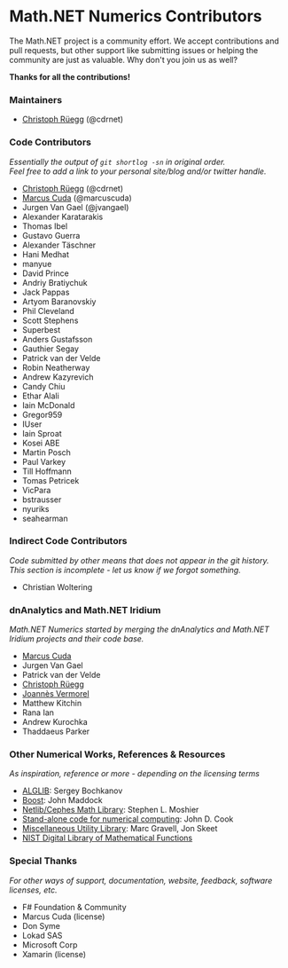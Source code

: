 Math.NET Numerics Contributors
==============================

The Math.NET project is a community effort. We accept contributions and pull requests, but other support like submitting issues or helping the community are just as valuable. Why don't you join us as well?

**Thanks for all the contributions!**

### Maintainers

- [Christoph Rüegg](http://christoph.ruegg.name/) (@cdrnet)

### Code Contributors

*Essentially the output of `git shortlog -sn` in original order.  
Feel free to add a link to your personal site/blog and/or twitter handle.*

- [Christoph Rüegg](http://christoph.ruegg.name/) (@cdrnet)
- [Marcus Cuda](http://marcuscuda.com/) (@marcuscuda)
- Jurgen Van Gael (@jvangael)
- Alexander Karatarakis
- Thomas Ibel
- Gustavo Guerra
- Alexander Täschner
- Hani Medhat
- manyue
- David Prince
- Andriy Bratiychuk
- Jack Pappas
- Artyom Baranovskiy
- Phil Cleveland
- Scott Stephens
- Superbest
- Anders Gustafsson
- Gauthier Segay
- Patrick van der Velde
- Robin Neatherway
- Andrew Kazyrevich
- Candy Chiu
- Ethar Alali
- Iain McDonald
- Gregor959
- IUser
- Iain Sproat
- Kosei ABE
- Martin Posch
- Paul Varkey
- Till Hoffmann
- Tomas Petricek
- VicPara
- bstrausser
- nyuriks
- seahearman

### Indirect Code Contributors

*Code submitted by other means that does not appear in the git history.  
This section is incomplete - let us know if we forgot something.*

- Christian Woltering

### dnAnalytics and Math.NET Iridium

*Math.NET Numerics started by merging the dnAnalytics and Math.NET Iridium projects and their code base.*

- [Marcus Cuda](http://marcuscuda.com/)
- Jurgen Van Gael
- Patrick van der Velde
- [Christoph Rüegg](http://christoph.ruegg.name/)
- [Joannès Vermorel](http://www.vermorel.com/)
- Matthew Kitchin
- Rana Ian
- Andrew Kurochka
- Thaddaeus Parker

### Other Numerical Works, References & Resources

*As inspiration, reference or more - depending on the licensing terms*

- [ALGLIB](http://www.alglib.net/): Sergey Bochkanov
- [Boost](http://www.boost.org/): John Maddock
- [Netlib/Cephes Math Library](http://www.netlib.org/cephes/): Stephen L. Moshier
- [Stand-alone code for numerical computing](http://www.johndcook.com/stand_alone_code.html): John D. Cook
- [Miscellaneous Utility Library](http://www.yoda.arachsys.com/csharp/miscutil/): Marc Gravell, Jon Skeet
- [NIST Digital Library of Mathematical Functions](http://www.johndcook.com/stand_alone_code.html)

### Special Thanks

*For other ways of support, documentation, website, feedback, software licenses, etc.*

- F# Foundation & Community
- Marcus Cuda (license)
- Don Syme
- Lokad SAS
- Microsoft Corp
- Xamarin (license)
